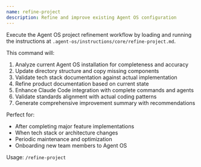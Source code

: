 ```yaml
---
name: refine-project
description: Refine and improve existing Agent OS configuration
---
```


Execute the Agent OS project refinement workflow by loading and running the instructions at `.agent-os/instructions/core/refine-project.md`.

This command will:
1. Analyze current Agent OS installation for completeness and accuracy
2. Update directory structure and copy missing components
3. Validate tech stack documentation against actual implementation
4. Refine product documentation based on current state
5. Enhance Claude Code integration with complete commands and agents
6. Validate standards alignment with actual coding patterns
7. Generate comprehensive improvement summary with recommendations

Perfect for:
- After completing major feature implementations
- When tech stack or architecture changes
- Periodic maintenance and optimization
- Onboarding new team members to Agent OS

Usage: `/refine-project`